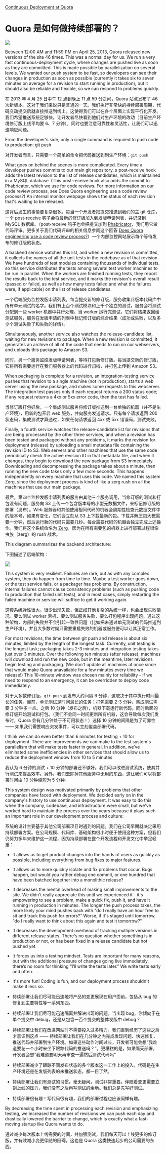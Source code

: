 [Continuous Deployment at Quora](https://engineering.quora.com/Continuous-Deployment-at-Quora)

# Quora 是如何做持续部署的？

![](https://qph.ec.quoracdn.net/main-qimg-a8cf38d0593825625742f67b9111af72.webp)

Between 12:00 AM and 11:59 PM on April 25, 2013, Quora released new versions of the site 46 times. This was a normal day for us. We run a very fast continuous-deployment cycle, where changes are pushed live as soon as they are committed. This is made possible by parallelization on several levels. We wanted our push system to be fast, so developers can see their changes in production as soon as possible (currently it takes six to seven minutes on average for a revision to start running in production), but it should also be reliable and flexible, so we can respond to problems quickly.

在 2013 年 4 月 25 日中午 12 点到晚上 11 点 59 分之间，Quora 站点发布了 46 次新版本。这对于我们来说只是普通的一天。我们执行非常快的持续部署周期，代码变动提交后就直接推送到线上。这使得我们可以在各个层面上实现平行化开发。我们希望推送系统足够快，让开发者尽快看到他们对生产环境的改动（目前生产环境修订版上线平均要 6、7 分钟），同时也要注意可靠性和灵活性，让我们可以迅速响应问题。

From the developer's side, only a single command is required to push code to production: git push

对开发者而言，只需要一个简单的命令把代码推送到到生产环境：`git push`

What goes on behind the scenes is more complicated. Every time a developer pushes commits to our main git repository, a post-receive hook adds the latest revision to the list of release candidates, which is maintained in a MySQL database. (This post-receive hook also adds the commit to Phabricator, which we use for code reviews. For more information on our code review process, see Does Quora engineering use a code review process?) An internal monitor webpage shows the status of each revision that's waiting to be released.

这背后发生的事情要复杂很多。每当一个开发者把提交推送到我们的主 git 仓库，一个 post-receive 钩子会将最新的修订版加入到发版申请列表，并记录到 MySQL 数据库。（post-receive 钩子也会把提交加到 [Phabricator](https://www.quora.com/topic/Phabricator)，我们用它做代码评审。更多关于我们代码评审的相关信息参阅这个回答 [Does Quora engineering use a code review process?](https://www.quora.com/Does-Quora-engineering-use-a-code-review-process)）一个内部监控网站展示每个等待发布的修订版的状态。

A backend service watches this list, and when a new revision is committed, it collects the names of all the unit tests in the codebase as of that revision. We have hundreds of test modules containing thousands of individual tests, so this service distributes the tests among several test worker machines to be run in parallel. When the workers are finished running tests, they report the results back to the test service, and it marks the revision's overall result (passed or failed, as well as how many tests failed and what the failures were, if applicable) on the list of release candidates.

一个后端服务监控发版申请列表，每当提交新的修订版，服务收集此版本代码库中所有单元测试的名字。我们有上百个测试模块和上千个独立的测试，服务会将测试分配到一些 worker 机器中并行处理。当 worker 运行完测试，它们将结果返回给测试服务，服务在发版申请的列表中标记修订版的综合结果（成功或失败，以及多少个测试失败了和失败的详情）。

Simultaneously, another service also watches the release-candidate list, waiting for new revisions to package. When a new revision is committed, it generates an archive of all of the code that needs to run on our webservers, and uploads this package to Amazon S3.

同时，另一个服务监控发版申请列表，等待打包新修订版。每当提交新的修订版，它将所有需要运行在我们服务器上的代码进行归档，并打包上传到 Amazon S3。

When packaging is complete for a revision, an integration-testing service pushes that revision to a single machine (not in production), starts a web server using the new package, and makes some requests to this webserver. The integration test passes only if each request returns a 200 status code; if any request returns a 4xx or 5xx error code, then the test has failed.

当修订版打包好后，一个集成测试服务将修订版推送到一台单独的机器（并不是生产环境），用新的包开启 web 服务，并向服务发送请求。只有每个请求返回 200 状态码，集成测试才算通过，如果任何请求返回 4xx 或 5xx 错误码，测试失败。

Finally, a fourth service watches the release-candidate list for revisions that are being processed by the other three services, and when a revision has been tested and packaged without any problems, it marks the revision for deployment (release) by uploading a small metadata file containing the revision ID to S3. Web servers and other machines that use the same code periodically check the active revision ID in that metadata file, and when it changes, they begin to download the new package from S3 immediately. Downloading and decompressing the package takes about a minute, then running the new code takes only a few more seconds. This happens independently on every machine that uses this code. We named this system Zerg, since the deployment process is kind of like a zerg rush on all the machines that use our main package.

最后，第四个监控发版申请列表的服务由其他三个服务调用，当修订版的测试和打包没有问题，服务向 S3 上传一个包含版本号的小型元数据文件，来标记修订版的部署（发布）。Web 服务器和其他使用相同代码的机器会周期性检查元数据文件中的版本号，如果有变化，它们会立刻从 S3 上下载最新的包。下载并解压包大概需要一分钟，然后运行新的代码只需要几秒。每台需要代码的机器会独立完成上述操作。我们将这个系统命名为 [Zerg](https://www.quora.com/What-is-StarCraft-1998-game-culture-like-at-Quora)，因为在所有需要包的机器上进行部署过程很像虫族（zerg）的 rush 战术。

This diagram summarizes the backend architecture:

下图描述了后端架构：

![](https://qph.ec.quoracdn.net/main-qimg-23dc53ea77e8719676d9fac84766dfe3.webp)

This system is very resilient. Failures are rare, but as with any complex system, they do happen from time to time. Maybe a test worker goes down, or the test service fails, or a packager has problems. By construction, internal failures cannot cause consistency problems (such as pushing code to production that failed unit tests), and in most cases, simply restarting the failed machine or service will suffice to get it working again.

这套系统弹性很大，很少出现失败，但正如其他复杂的系统一样，也会出现失败情况。要么测试 worker 宕机，要么测试服务失败，要么打包程序出现问题。通过这种架构，内部的失败并不会引起一致性问题（比如把未通过单元测试的代码推送到生产环境），并且大多数时候只需要重启失败的机器或服务便可以让其正常工作。

For most revisions, the time between git push and release is about six minutes, limited by the length of the longest task. Currently, unit testing is the longest task; packaging takes 2-3 minutes and integration testing takes just over 3 minutes. Over the following ten minutes (after release), machines will download and run the new code, but in the meantime, later revisions begin testing and packaging. (We don't update all machines at once since that would make Quora unavailable for a few minutes every time we release!) This 10-minute window was chosen mainly for reliability - if we need to respond to an emergency, it can be overridden to deploy code immediately.

对于大多数修订版，`git push` 到发布大约间隔 6 分钟，这取决于其中执行时间最长的任务。目前，单元测试是时间最长的任务；打包需要 2-3 分钟，集成测试需要 3 分钟多一点。之后 10 分钟（发布之后），机器下载运行新代码，同时后面的修订版开始测试和打包。（我们不会同一时间更新所有机器，这会导致每次我们发布时，Quora 会有几分钟处于不可用状态！）选择 10 分钟的间隔是为了可靠性 —— 如果我们需要响应突发事件，可以立刻覆盖部署代码。

I think we can do even better than 6 minutes for testing + 10 for deployment. There are improvements we can make to the test system's parallelism that will make tests faster in general. In addition, we’ve eliminated some inefficiencies in other services that should allow us to reduce the deployment window from 10 to 5 minutes.

我认为 6 分钟的测试 + 10 分钟的部署还不够好。我们可以改进测试系统，使其并行测试来提高效率。另外，我们去除掉其他服务中无用的东西，这让我们可以将部署时间由 10 分钟缩短为 5 分钟。

This system design was motivated primarily by problems that other companies have faced with deployment. We decided early on in the company's history to use continuous deployment. It was easy to do this when the company, codebase, and infrastructure were small, but we've worked hard to maintain the process over the years because it plays such an important role in our development process and culture:

系统的设计主要基于其他公司部署项目时遇到的问题。我们在公司早期就决定采用持续部署方案。在公司规模、代码库、基础架构很小时便于使用这种方案，但我们仍努力多年来维护这一流程，因为持续部署在整个开发流程和开发文化中举足轻重：

* It allows us to get product changes into the hands of users as quickly as possible, including everything from bug fixes to major features.
* It allows us to more quickly isolate and fix problems that occur. Bugs happen, but would you rather debug one commit, or one hundred that have been batched together into a monolithic release?
* It decreases the mental overhead of making small improvements to the site. We didn't really appreciate this until we experienced it - it's empowering to see a problem, make a quick fix, push it, and have it running in production in minutes. The longer the push process takes, the more likely your mind pushes back with "do I really have an hour free to sit and track this push for errors?" Worse, if it's staged until tomorrow, "do I really want to think about this again and test it tomorrow?"
* It decreases the development overhead of tracking multiple versions in different release states. There's no question whether something is in production or not, or has been fixed in a release candidate but not pushed yet.
* It forces us into a testing mindset. Tests are important for many reasons, but with the additional pressure of changes going live immediately, there’s no room for thinking “I’ll write the tests later.” We write tests early and often.
* It's more fun! Coding is fun, and our deployment process shouldn't make it less so.

* 持续部署让我们尽可能迅速地将产品的变更展现在用户面前，包括从 bug 的修复到主要特性等一系列东西。
* 持续部署让我们尽可能迅速隔离并解决出现的问题。当出现 bug，你倾向于在单个提交中 debug，还是从包含一百个提交的整体发版中 debug？
* 持续部署让我们在改进网站时不需要投入过多精力。我们直到经历了这些之后才意识到这点 —— 持续部署让我们在几分钟之内完成发现问题、快速修复、推送代码并部署到生产环境。如果这些动作时间过长，开发者可能会想“我难道要花一个小时来坐下跟踪代码的推送吗？”。更糟糕的是，如果隔天部署，开发者会想“我难道要明天再审查一遍然后测试代码吗”
* 持续部署减少了跟踪不同发布状态的多个版本这一工作上的投入。代码是在生产环境还是在发版列表的未推送状态，都一目了然。
* 持续部署让我们有测试的习惯。毫无疑问，测试非常重要。伴随着变更需要立刻上线的压力，我们没有之后再写测试的余地。我们总是先写好测试。
* 持续部署很有趣！写代码很有趣，我们的部署过程也应该同样有趣。

By decreasing the time spent in processing each revision and emphasizing testing, we increased the number of revisions we can push each day and drastically lowered the barrier to change, which is exactly what a fast-moving startup like Quora wants to do.

通过减少每次版本上线需要的时间，并加强测试，我们每天可以上线更多的修订版，并有效减小变更伴随的阻碍。这也是 Quora 这类快速起步的公司需要的东西。